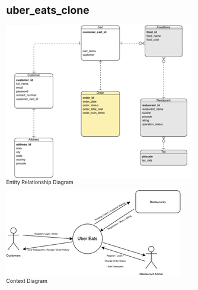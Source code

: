 # uber_eats_clone
![](Uber_Eats_ERD.png) Entity Relationship Diagram

![](Context.png) Context Diagram